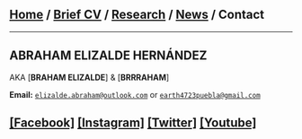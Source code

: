## [Home](/index) / [Brief CV](/brief_cv) / [Research](/research) / [News](/news) / Contact
___

## ABRAHAM ELIZALDE HERNÁNDEZ
AKA [**BRAHAM ELIZALDE**] & [**BRRRAHAM**]

**Email:** [`elizalde.abraham@outlook.com`](mailto:elizalde.abraham@outlook.com?subject=%20Hello,%20Francisco) or [`earth4723puebla@gmail.com`](mailto:earth4723puebla@gmail.com?subject=%20Hello,%20Francisco)


[[Facebook]](https://facebook.com/earth4723)
[[Instagram]](https://instagram.com/earth4723oficial)
[[Twitter]](https://twitter.com/EARTH4723)
[[Youtube]](https://https://www.youtube.com/channel/UCeWcOMtKdGn8toLxm1Cse3w)
---
